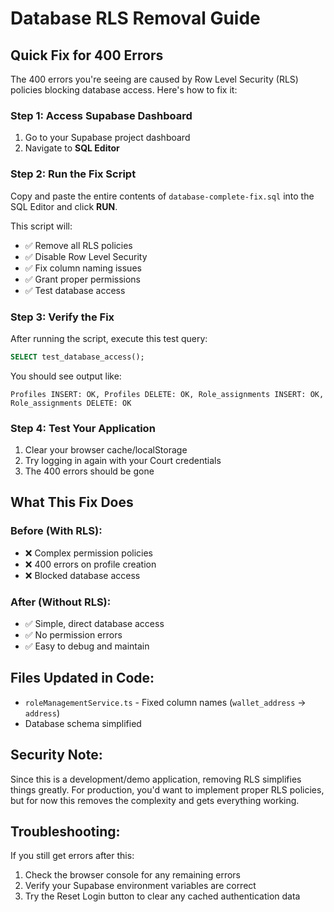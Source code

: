 # Database RLS Removal Guide

## Quick Fix for 400 Errors

The 400 errors you're seeing are caused by Row Level Security (RLS) policies blocking database access. Here's how to fix it:

### Step 1: Access Supabase Dashboard

1. Go to your Supabase project dashboard
2. Navigate to **SQL Editor**

### Step 2: Run the Fix Script

Copy and paste the entire contents of `database-complete-fix.sql` into the SQL Editor and click **RUN**.

This script will:

- ✅ Remove all RLS policies
- ✅ Disable Row Level Security
- ✅ Fix column naming issues
- ✅ Grant proper permissions
- ✅ Test database access

### Step 3: Verify the Fix

After running the script, execute this test query:

```sql
SELECT test_database_access();
```

You should see output like:

```
Profiles INSERT: OK, Profiles DELETE: OK, Role_assignments INSERT: OK, Role_assignments DELETE: OK
```

### Step 4: Test Your Application

1. Clear your browser cache/localStorage
2. Try logging in again with your Court credentials
3. The 400 errors should be gone

## What This Fix Does

### Before (With RLS):

- ❌ Complex permission policies
- ❌ 400 errors on profile creation
- ❌ Blocked database access

### After (Without RLS):

- ✅ Simple, direct database access
- ✅ No permission errors
- ✅ Easy to debug and maintain

## Files Updated in Code:

- `roleManagementService.ts` - Fixed column names (`wallet_address` → `address`)
- Database schema simplified

## Security Note:

Since this is a development/demo application, removing RLS simplifies things greatly. For production, you'd want to implement proper RLS policies, but for now this removes the complexity and gets everything working.

## Troubleshooting:

If you still get errors after this:

1. Check the browser console for any remaining errors
2. Verify your Supabase environment variables are correct
3. Try the Reset Login button to clear any cached authentication data
